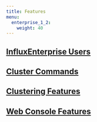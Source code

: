 ```yaml
---
title: Features
menu:
  enterprise_1_2:
    weight: 40
---
```


## [InfluxEnterprise Users](/enterprise/v1.2/features/users/)
## [Cluster Commands](/enterprise/v1.2/features/cluster-commands/)
## [Clustering Features](/enterprise/v1.2/features/clustering-features/)
## [Web Console Features](/enterprise/v1.2/features/web-console-features/)
